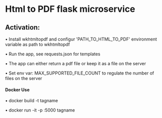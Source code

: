 <h1>Html to PDF flask microservice</h1>
<h2>Activation:</h2>
<p>&bull; Install wkhtmltopdf and configur 'PATH_TO_HTML_TO_PDF' environment variable as path to wkhtmltopdf</p>

<p>&bull; Run the app, see requests.json for templates</p>
<p>&bull; The app can either return a pdf file or keep it as a file on the server</p>
<p>&bull; Set env var: MAX_SUPPORTED_FILE_COUNT to regulate the number of files on the server</p>


<h4>Docker Use</h4>
<p>&bull; docker build -t tagname</p>
<p>&bull; docker run -it -p <port>:5000 tagname
